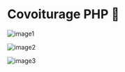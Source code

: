 # Covoiturage PHP 🚗

![image1](https://github.com/sepios87/Covoiturage-PHP/blob/master/illustrationsGit/1.PNG)

![image2](https://github.com/sepios87/Covoiturage-PHP/blob/master/illustrationsGit/2.PNG)

![image3](https://github.com/sepios87/Covoiturage-PHP/blob/master/illustrationsGit/3.PNG)

